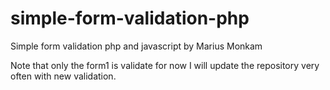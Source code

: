 # simple-form-validation-php
Simple form validation php  and javascript  by Marius Monkam

Note that only the form1 is validate for now I will update the repository very often with new validation.
